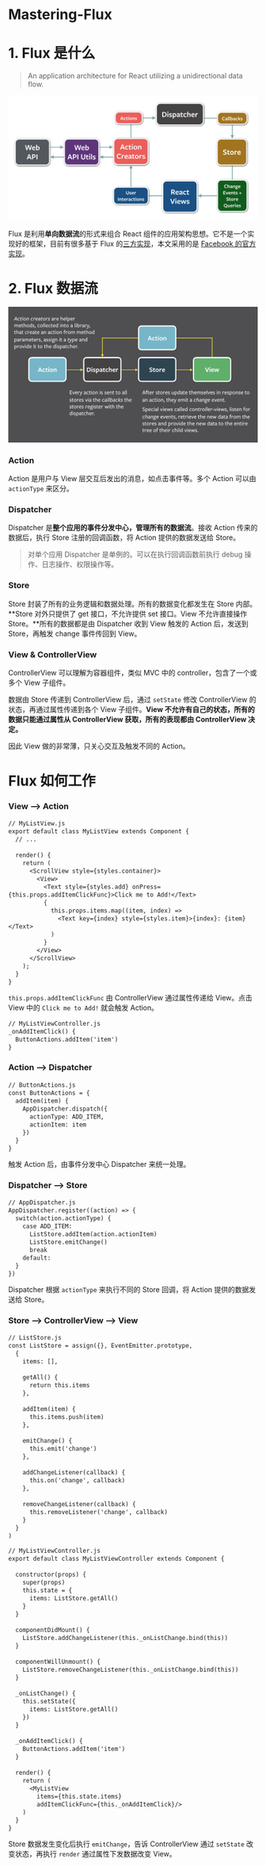 Mastering-Flux
===
# 1. Flux 是什么

> An application architecture for React utilizing a unidirectional data flow.

![flux-architecture](./image/flux-architecture.png)

Flux 是利用**单向数据流**的形式来组合 React 组件的应用架构思想。它不是一个实现好的框架，目前有很多基于 Flux 的[三方实现](https://github.com/voronianski/flux-comparison)，本文采用的是 [Facebook 的官方实现](https://github.com/facebook/flux)。

# 2. Flux 数据流

![flux-data-flow](./image/flux-data-flow.png)

### Action

Action 是用户与 View 层交互后发出的消息，如点击事件等。多个 Action 可以由 `actionType` 来区分。

### Dispatcher

Dispatcher 是**整个应用的事件分发中心，管理所有的数据流**。接收 Action 传来的数据后，执行 Store 注册的回调函数，将 Action 提供的数据发送给 Store。

> 对单个应用 Dispatcher 是单例的。可以在执行回调函数前执行 debug 操作、日志操作、权限操作等。

### Store

Store 封装了所有的业务逻辑和数据处理。所有的数据变化都发生在 Store 内部。**Store 对外只提供了 get 接口，不允许提供 set 接口。View 不允许直接操作 Store。**所有的数据都是由 Dispatcher 收到 View 触发的 Action 后，发送到 Store，再触发 change 事件传回到 View。

### View & ControllerView

ControllerView 可以理解为容器组件，类似 MVC 中的 controller，包含了一个或多个 View 子组件。

数据由 Store 传递到 ControllerView 后，通过 `setState` 修改 ControllerView 的状态，再通过属性传递到各个 View 子组件。**View 不允许有自己的状态，所有的数据只能通过属性从 ControllerView 获取，所有的表现都由 ControllerView 决定。**

因此 View 做的非常薄，只关心交互及触发不同的 Action。

# Flux 如何工作

### View --> Action

```
// MyListView.js
export default class MyListView extends Component {
  // ...

  render() {
    return (
      <ScrollView style={styles.container}>
        <View>
          <Text style={styles.add} onPress={this.props.addItemClickFunc}>Click me to Add!</Text>
          {
            this.props.items.map((item, index) =>
              <Text key={index} style={styles.item}>{index}: {item}</Text>
            )
          }
        </View>
      </ScrollView>
    );
  }
}
```

`this.props.addItemClickFunc` 由 ControllerView 通过属性传递给 View。点击 View 中的 `Click me to Add!` 就会触发 Action。

```
// MyListViewController.js
_onAddItemClick() {
  ButtonActions.addItem('item')
}
```

### Action --> Dispatcher

```
// ButtonActions.js
const ButtonActions = {
  addItem(item) {
    AppDispatcher.dispatch({
      actionType: ADD_ITEM,
      actionItem: item
    })
  }
}
```

触发 Action 后，由事件分发中心 Dispatcher 来统一处理。

### Dispatcher --> Store

```
// AppDispatcher.js
AppDispatcher.register((action) => {
  switch(action.actionType) {
    case ADD_ITEM:
      ListStore.addItem(action.actionItem)
      ListStore.emitChange()
      break
    default:
  }
})
```

Dispatcher 根据 `actionType` 来执行不同的 Store 回调，将 Action 提供的数据发送给 Store。

### Store --> ControllerView --> View

```
// ListStore.js
const ListStore = assign({}, EventEmitter.prototype,
  {
    items: [],

    getAll() {
      return this.items
    },

    addItem(item) {
      this.items.push(item)
    },

    emitChange() {
      this.emit('change')
    },

    addChangeListener(callback) {
      this.on('change', callback)
    },

    removeChangeListener(callback) {
      this.removeListener('change', callback)
    }
  }
)
```

```
// MyListViewController.js
export default class MyListViewController extends Component {

  constructor(props) {
    super(props)
    this.state = {
      items: ListStore.getAll()
    }
  }

  componentDidMount() {
    ListStore.addChangeListener(this._onListChange.bind(this))
  }

  componentWillUnmount() {
    ListStore.removeChangeListener(this._onListChange.bind(this))
  }

  _onListChange() {
    this.setState({
      items: ListStore.getAll()
    })
  }

  _onAddItemClick() {
    ButtonActions.addItem('item')
  }

  render() {
    return (
      <MyListView
        items={this.state.items}
        addItemClickFunc={this._onAddItemClick}/>
    )
  }
}
```

Store 数据发生变化后执行 `emitChange`，告诉 ControllerView 通过 `setState` 改变状态，再执行 `render` 通过属性下发数据改变 View。
